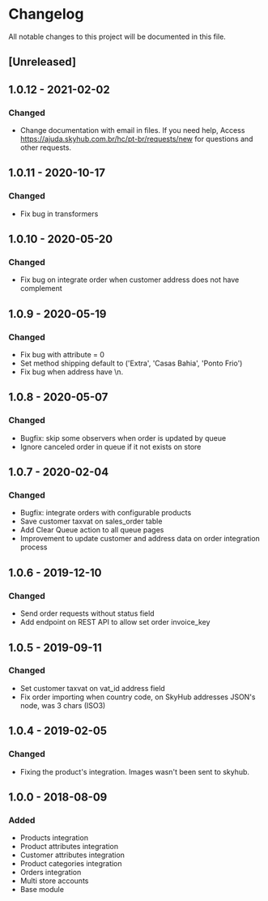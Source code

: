 # Changelog
All notable changes to this project will be documented in this file.

## [Unreleased]

## 1.0.12 - 2021-02-02
### Changed
- Change documentation with email in files. If you need help, Access https://ajuda.skyhub.com.br/hc/pt-br/requests/new for questions and other requests.

## 1.0.11 - 2020-10-17
### Changed
- Fix bug in transformers

## 1.0.10 - 2020-05-20
### Changed
- Fix bug on integrate order when customer address does not have complement

## 1.0.9 - 2020-05-19
### Changed
- Fix bug with attribute = 0
- Set method shipping default to ('Extra', 'Casas Bahia', 'Ponto Frio')
- Fix bug when address have \n.

## 1.0.8 - 2020-05-07
### Changed
- Bugfix: skip some observers when order is updated by queue
- Ignore canceled order in queue if it not exists on store

## 1.0.7 - 2020-02-04
### Changed
- Bugfix: integrate orders with configurable products
- Save customer taxvat on sales_order table
- Add Clear Queue action to all queue pages
- Improvement to update customer and address data on order integration process

## 1.0.6 - 2019-12-10
### Changed
- Send order requests without status field
- Add endpoint on REST API to allow set order invoice_key

## 1.0.5 - 2019-09-11
### Changed
- Set customer taxvat on vat_id address field
- Fix order importing when country code, on SkyHub addresses JSON's node, was 3 chars (ISO3)

## 1.0.4 - 2019-02-05
### Changed
- Fixing the product's integration. Images wasn't been sent to skyhub.

## 1.0.0 - 2018-08-09
### Added
- Products integration
- Product attributes integration
- Customer attributes integration
- Product categories integration
- Orders integration
- Multi store accounts
- Base module
